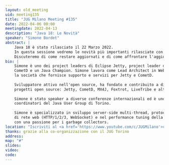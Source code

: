 ```yaml
---
layout: old_meeting
uid: meeting135
title: "JUG Milano Meeting #135"
date: 2022-04-06 00:00
meetingdate: 2022-04-13
description: "Java 18: Le Novità"
speaker: "Simone Bordet"
abstract: |
    Java 18 è stato rilasciato il 22 Marzo 2022.
    In questa sessione vedremo le novità più importanti rilasciate con Java 18, con uno sguardo alle novità che potrebbero arrivare in futuro.
    Discuteremo di come restare aggiornati e di come affrontare l'aggiornamento da Java 8 a Java 11/17.
bio: |
    Simone è uno dei project leaders di Eclipse Jetty, project leader di
    CometD e un Java Champion. Simone lavora come Lead Architect in Webtide,
    la società che fornisce supporto e servizi per Jetty e CometD.
    
    Sviluppatore attivo nell'open source, ha fondato e contribuito a diversi
    progetti open source: Jetty, CometD, MX4J, Foxtrot, LiveTribe e altri.
    
    Simone è stato speaker a diverse conferenze internazionali ed è uno dei
    coordinatori del Java User Group di Torino.
    
    Simone è specializzato in sviluppo server-side multi-thread, protocolli
    di rete web (HTTP/1/2/3, WebSocket) e nel performance tuning della JVM,
    con una passione per i garbage collectors.
location: "Iscriviti al <a href='https://www.youtube.com/c/JUGMilano'>canale YouTube di JUG Milano</a> e <a href='https://www.youtube.com/c/JUGTorino'>JUG Torino</a> e <b>clicca la campanella</b> su YouTube: riceverai notifica direttamente da YouTube quando saremo live!"
thanks: grazie alla co-organizzazione con il JUG Torino 
address: 
map: "#"
slides: 
video: 
code:  
---
```

